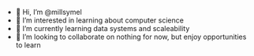 - 👋 Hi, I’m @millsymel
- 👀 I’m interested in learning about computer science
- 🌱 I’m currently learning data systems and scaleability
- 💞️ I’m looking to collaborate on nothing for now, but enjoy opportunities to learn 


<!---
millsymel/millsymel is a ✨ special ✨ repository because its `README.md` (this file) appears on your GitHub profile.
You can click the Preview link to take a look at your changes.
--->
